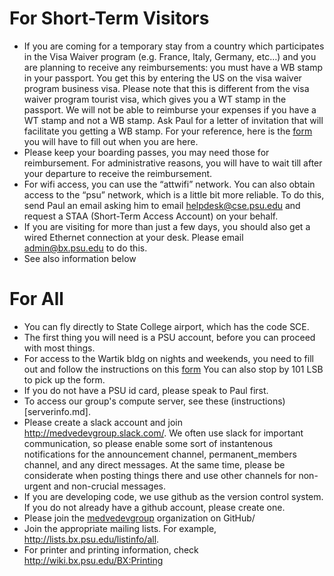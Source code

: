 # For Short-Term Visitors

* If you are coming for a temporary stay from a country which participates in the Visa Waiver program (e.g. France, Italy, Germany, etc…) and you are planning to receive any reimbursements: you must have a WB stamp in your passport. You get this by entering the US on the visa waiver program business visa. Please note that this is different from the visa waiver program tourist visa, which gives you a WT stamp in the passport. We will not be able to reimburse your expenses if you have a WT stamp and not a WB stamp. Ask Paul for a letter of invitation that will facilitate you getting a WB stamp. 
For your reference, here is the [form](http://www.matse.psu.edu/files/financial_uploads/visitform.pdf) you will have to fill out when you are here. 
* Please keep your boarding passes, you may need those for reimbursement. For administrative reasons, you will have to wait till after your departure to receive the reimbursement.
* For wifi access, you can use the “attwifi” network. You can also obtain access to the “psu” network, which is a little bit more reliable. To do this, send Paul an email asking him to email helpdesk@cse.psu.edu and request a STAA (Short-Term Access Account) on your behalf.
* If you are visiting for more than just a few days, you should also get a wired Ethernet connection at your desk. Please email admin@bx.psu.edu to do this.
* See also information below

# For All

* You can fly directly to State College airport, which has the code SCE.
* The first thing you will need is a PSU account, before you can proceed with most things.
* For access to the Wartik bldg on nights and weekends, you need to fill out and follow the instructions on this 
[form](https://wiki.vpr.psu.edu/display/HUCK/Forms?preview=/17465354/17465358/Huck%20Card%20Swipe%20Key%20Issuance%20Form.pdf)
You can also stop by 101 LSB to pick up the form.
* If you do not have a PSU id card, please speak to Paul first.
* To access our group's compute server, see these (instructions)[serverinfo.md].
* Please create a slack account and join http://medvedevgroup.slack.com/. We often use slack for important communication, so please
enable some sort of instantenous notifications for the announcement channel, permanent_members channel, and any direct messages. 
At the same time, please be considerate when posting things there and use other channels for non-urgent and non-crucial messages.
* If you are developing code, we use github as the version control system. If you do not already have a github account, please create one. 
* Please join the [medvedevgroup](https://github.com/medvedevgroup) organization on GitHub/
* Join the appropriate mailing lists. For example, http://lists.bx.psu.edu/listinfo/all.
* For printer and printing information, check http://wiki.bx.psu.edu/BX:Printing
